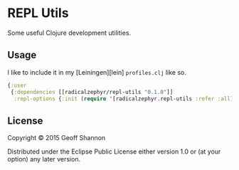 # REPL Utils

Some useful Clojure development utilities.

## Usage

I like to include it in my [Leiningen][lein] `profiles.clj` like so.

```clojure
{:user
 {:dependencies [[radicalzephyr/repl-utils "0.1.0"]]
  :repl-options {:init (require '[radicalzephyr.repl-utils :refer :all])}}}
```

## License

Copyright © 2015 Geoff Shannon

Distributed under the Eclipse Public License either version 1.0 or (at
your option) any later version.

